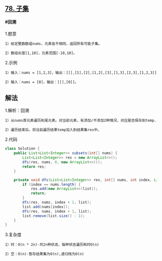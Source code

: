 ## [78. 子集](https://leetcode.cn/problems/subsets/)

#### #回溯
1.题意

    1）给定整数数组nums，元素各不相同，返回所有可能子集。

    2）数组长度[1,10]，元素范围[-10,10]。

2.示例

    1）输入：nums = [1,2,3]，输出：[[],[1],[2],[1,2],[3],[1,3],[2,3],[1,2,3]]

    2）输入：nums = [0]，输出：[[],[0]]。
## 解法
1.解析：回溯

    1）从nums首元素遍历到尾元素。对当前元素，有添加/不添加2种情况，对应是否保存到temp.

    2）遍历结束后，将当前遍历结果temp加入到结果集res中。

2.代码
```java
class Solution {
    public List<List<Integer>> subsets(int[] nums) {
        List<List<Integer>> res = new ArrayList<>();
        dfs(res, nums, 0, new ArrayList<>());
        return res;
    }

    private void dfs(List<List<Integer>> res, int[] nums, int index, List<Integer> list) {
        if (index == nums.length) {
            res.add(new ArrayList<>(list));
            return;
        }
        dfs(res, nums, index + 1, list);
        list.add(nums[index]);
        dfs(res, nums, index + 1, list);
        list.remove(list.size() - 1);
    }
}
```
3.复杂度

    1）时：O(n * 2n)-共2n种状态，每种状态遍历耗时O(n)

    2）空：O(n)-暂存结果集为O(n),递归栈为O(n)
